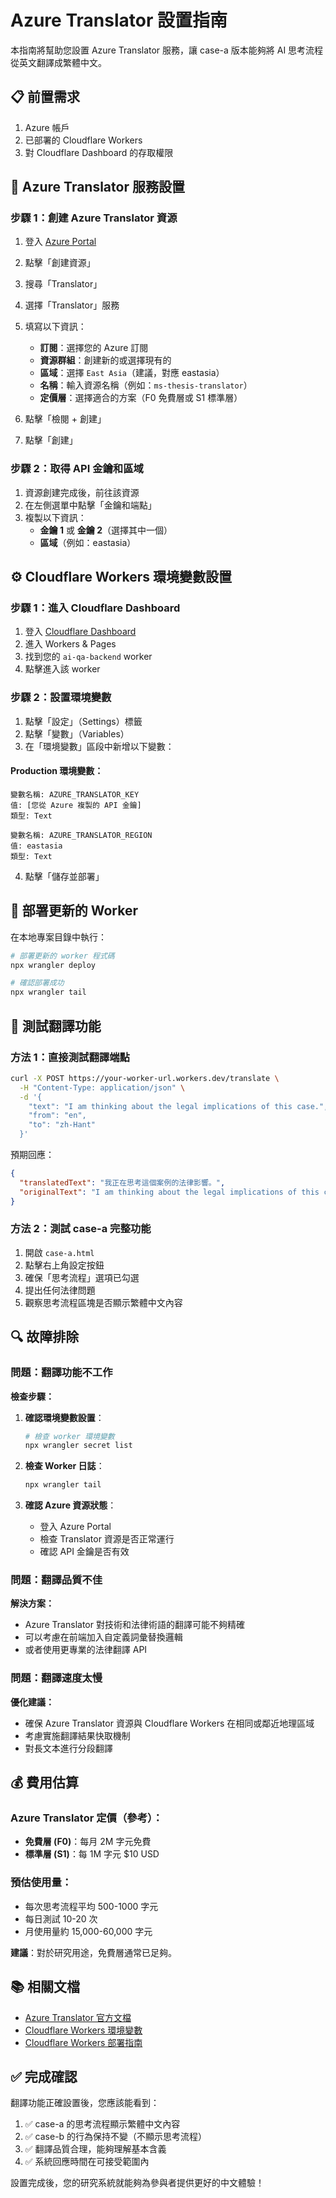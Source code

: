 # Azure Translator 設置指南

本指南將幫助您設置 Azure Translator 服務，讓 case-a 版本能夠將 AI 思考流程從英文翻譯成繁體中文。

## 📋 前置需求

1. Azure 帳戶
2. 已部署的 Cloudflare Workers
3. 對 Cloudflare Dashboard 的存取權限

## 🔧 Azure Translator 服務設置

### 步驟 1：創建 Azure Translator 資源

1. 登入 [Azure Portal](https://portal.azure.com)
2. 點擊「創建資源」
3. 搜尋「Translator」
4. 選擇「Translator」服務
5. 填寫以下資訊：
   - **訂閱**：選擇您的 Azure 訂閱
   - **資源群組**：創建新的或選擇現有的
   - **區域**：選擇 `East Asia`（建議，對應 eastasia）
   - **名稱**：輸入資源名稱（例如：`ms-thesis-translator`）
   - **定價層**：選擇適合的方案（F0 免費層或 S1 標準層）

6. 點擊「檢閱 + 創建」
7. 點擊「創建」

### 步驟 2：取得 API 金鑰和區域

1. 資源創建完成後，前往該資源
2. 在左側選單中點擊「金鑰和端點」
3. 複製以下資訊：
   - **金鑰 1** 或 **金鑰 2**（選擇其中一個）
   - **區域**（例如：eastasia）

## ⚙️ Cloudflare Workers 環境變數設置

### 步驟 1：進入 Cloudflare Dashboard

1. 登入 [Cloudflare Dashboard](https://dash.cloudflare.com)
2. 進入 Workers & Pages
3. 找到您的 `ai-qa-backend` worker
4. 點擊進入該 worker

### 步驟 2：設置環境變數

1. 點擊「設定」（Settings）標籤
2. 點擊「變數」（Variables）
3. 在「環境變數」區段中新增以下變數：

#### Production 環境變數：
```
變數名稱: AZURE_TRANSLATOR_KEY
值: [您從 Azure 複製的 API 金鑰]
類型: Text
```

```
變數名稱: AZURE_TRANSLATOR_REGION
值: eastasia
類型: Text
```

4. 點擊「儲存並部署」

## 🚀 部署更新的 Worker

在本地專案目錄中執行：

```bash
# 部署更新的 worker 程式碼
npx wrangler deploy

# 確認部署成功
npx wrangler tail
```

## 🧪 測試翻譯功能

### 方法 1：直接測試翻譯端點

```bash
curl -X POST https://your-worker-url.workers.dev/translate \
  -H "Content-Type: application/json" \
  -d '{
    "text": "I am thinking about the legal implications of this case.",
    "from": "en",
    "to": "zh-Hant"
  }'
```

預期回應：
```json
{
  "translatedText": "我正在思考這個案例的法律影響。",
  "originalText": "I am thinking about the legal implications of this case."
}
```

### 方法 2：測試 case-a 完整功能

1. 開啟 `case-a.html`
2. 點擊右上角設定按鈕
3. 確保「思考流程」選項已勾選
4. 提出任何法律問題
5. 觀察思考流程區塊是否顯示繁體中文內容

## 🔍 故障排除

### 問題：翻譯功能不工作

**檢查步驟：**

1. **確認環境變數設置**：
   ```bash
   # 檢查 worker 環境變數
   npx wrangler secret list
   ```

2. **檢查 Worker 日誌**：
   ```bash
   npx wrangler tail
   ```

3. **確認 Azure 資源狀態**：
   - 登入 Azure Portal
   - 檢查 Translator 資源是否正常運行
   - 確認 API 金鑰是否有效

### 問題：翻譯品質不佳

**解決方案：**
- Azure Translator 對技術和法律術語的翻譯可能不夠精確
- 可以考慮在前端加入自定義詞彙替換邏輯
- 或者使用更專業的法律翻譯 API

### 問題：翻譯速度太慢

**優化建議：**
- 確保 Azure Translator 資源與 Cloudflare Workers 在相同或鄰近地理區域
- 考慮實施翻譯結果快取機制
- 對長文本進行分段翻譯

## 💰 費用估算

### Azure Translator 定價（參考）：
- **免費層 (F0)**：每月 2M 字元免費
- **標準層 (S1)**：每 1M 字元 $10 USD

### 預估使用量：
- 每次思考流程平均 500-1000 字元
- 每日測試 10-20 次
- 月使用量約 15,000-60,000 字元

**建議**：對於研究用途，免費層通常已足夠。

## 📚 相關文檔

- [Azure Translator 官方文檔](https://docs.microsoft.com/azure/cognitive-services/translator/)
- [Cloudflare Workers 環境變數](https://developers.cloudflare.com/workers/platform/environment-variables/)
- [Cloudflare Workers 部署指南](https://developers.cloudflare.com/workers/get-started/guide/)

## ✅ 完成確認

翻譯功能正確設置後，您應該能看到：

1. ✅ case-a 的思考流程顯示繁體中文內容
2. ✅ case-b 的行為保持不變（不顯示思考流程）
3. ✅ 翻譯品質合理，能夠理解基本含義
4. ✅ 系統回應時間在可接受範圍內

設置完成後，您的研究系統就能夠為參與者提供更好的中文體驗！
